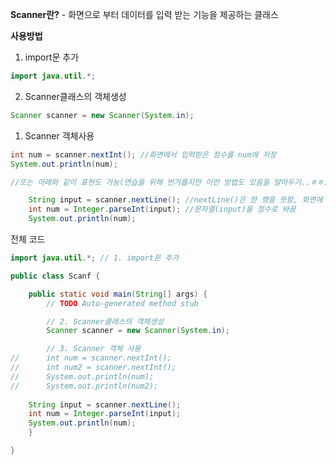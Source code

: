 **Scanner란?** - 화면으로 부터 데이터를 입력 받는 기능을 제공하는 클래스

**사용방법**

1. import문 추가

```java
import java.util.*;
```

2. Scanner클래스의 객체생성

```java
Scanner scanner = new Scanner(System.in);
```

1. Scanner 객체사용

```java
int num = scanner.nextInt(); //화면에서 입력받은 정수를 num에 저장
System.out.println(num);

//또는 아래와 같이 표현도 가능(연습을 위해 번거롭지만 이런 방법도 있음을 알아두기..ㅎㅎ)

	String input = scanner.nextLine(); //nextLine()은 한 행을 뜻함, 화면에 입력받은 데이터를 input에 저장
	int num = Integer.parseInt(input); //문자열(input)을 정수로 바꿈
	System.out.println(num);

```

전체 코드

```java
import java.util.*; // 1. import문 추가

public class Scanf {

	public static void main(String[] args) {
		// TODO Auto-generated method stub

		// 2. Scanner클래스의 객체생성
		Scanner scanner = new Scanner(System.in);

		// 3. Scanner 객체 사용
//		int num = scanner.nextInt();
//		int num2 = scanner.nextInt();
//		System.out.println(num);
//		System.out.println(num2);
		
	String input = scanner.nextLine();
	int num = Integer.parseInt(input);
	System.out.println(num);
	}

}
```
